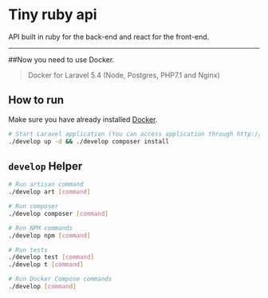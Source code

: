 # Tiny ruby api

API built in ruby for the back-end and react for the front-end.

-------------------------------------------------------------------------------------------------------------------------------------------------------------------------------

##Now you need to use Docker.

> Docker for Laravel 5.4 (Node, Postgres, PHP7.1 and Nginx)

## How to run

Make sure you have already installed [Docker](https://www.docker.com).

```bash
# Start Laravel application (You can access application through http://localhost)
./develop up -d && ./develop composer install
```
## `develop` Helper
```bash
# Run artisan command
./develop art [command]

# Run composer
./develop composer [command]

# Run NPM commands
./develop npm [command]

# Run tests
./develop test [command]
./develop t [command]

# Run Docker Compose commands
./develop [command]
```

